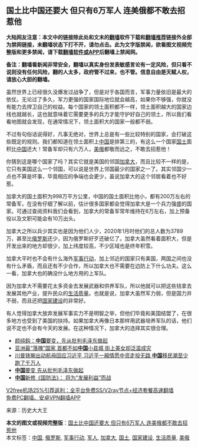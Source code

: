 <h2>国土比中国还要大 但只有6万军人 连美俄都不敢去招惹他</h2> <p class="notice"><b>大陆网友注意：本文中的链接除此处和文末的<a href="https://github.com/bannedbook/fanqiang" >翻墙</a>软件下载和<a href="https://github.com/killgcd/justmysocks/blob/master/README.md">翻墙推荐</a>链接外全部为禁网链接，未翻墙状态下打不开，请勿点击。此为文字版禁闻，欲看图文视频完整版和更多禁闻，请下载<a href="https://github.com/bannedbook/fanqiang">翻墙软件或APP</a>后翻墙上禁闻网。</p><p>备注：翻墙看新闻非常安全，翻墙以真实身份发表敏感言论有一定风险，但只看不说则没有任何风险，翻的人太多，政府管不过来，也不管。信息自由是天赋人权，请放心大胆的翻墙。</b></p>  <div class="entry"> <p>虽然世界上已经很久没爆发过战争了，但是对于各国而言，军事力量依旧是最大的依仗。无论过了多久，军力更强的国家国际地位就会越高，如果你不够强，你就没有能力去捍卫自己的权益。每个国家的领土面积都不一样，领土面积越大的国家边线也就越长，这也就意味着它需要更多的兵力才能守护好自己的领土，所以我们看看地图就会发现，在通常情况下，领土面积大的国家一般都不弱。</p> <p>不过有句俗话说得好，凡事无绝对，世界上总是有一些比较特别的国家，会打破这些既定的规则。我们都知道在领土面积上<span class='wp_keywordlink_affiliate'><a href="https://www.bannedbook.org/" title="中国" target="_blank">中国</a></span>是排第三的，有这么一个国家<a href="https://www.bannedbook.org/bnews/tag/%E5%9B%BD%E5%9C%9F/" class="st_tag internal_tag" rel="tag" title="标签 国土 下的日志">国土</a>面积比<a href="https://www.bannedbook.org/bnews/tag/%E4%B8%AD%E5%9B%BD/" class="st_tag internal_tag" rel="tag" title="标签 中国 下的日志">中国</a>还大！常备军却只有六万人，<a href="https://www.bannedbook.org/bnews/tag/%E7%BE%8E%E4%BF%84/" class="st_tag internal_tag" rel="tag" title="标签 美俄 下的日志">美俄</a>都敬而远之，不敢去招惹他！</p> <p>你猜到这是哪个国家了吗？其实它就是美国的邻国<a href="https://www.bannedbook.org/bnews/tag/%e5%8a%a0%e6%8b%bf%e5%a4%a7/" class="st_tag internal_tag" rel="tag" title="标签 加拿大 下的日志">加拿大</a>，而且比较不一样的是，它只有美国这么一个邻国，可以说是世界上邻国最少的国家之一了。其实邻国少一点也不算是坏事，毕竟相应的争端也会更少，虽说加拿大的这个邻居看着也不好惹。</p>  <p>加拿大的国土面积为998万平方公里，中国的国土面积比他小，都有200万左右的常备军，在没有仔细了解以前，估计很多国家都会觉得加拿大是一个兵力强盛的国家。可通过查阅资料我们会看到，加拿大的常备军常年维持在6万左右，加上预备役以及文职可能会有10万出头。</p> <p>加拿大之所以兵少其实也是因为他们人少，2020年1月时他们的总人数为3789万，甚至比<a href="https://www.bannedbook.org/bnews/tag/%e4%bf%84%e7%bd%97%e6%96%af/" class="st_tag internal_tag" rel="tag" title="标签 俄罗斯 下的日志">俄罗斯</a>还少，因为俄罗斯好歹还破亿了。加拿大虽然看着面积大，但是开发出来的地方却很少，加上纬度较高，不少区域也是终年积雪。</p> <p>加拿大平时也不会有什么海外<a href="https://www.bannedbook.org/bnews/tag/%E5%86%9B%E4%BA%8B%E8%A1%8C%E5%8A%A8/" class="st_tag internal_tag" rel="tag" title="标签 军事行动 下的日志">军事行动</a>，加上邻近的国家只有美国，两国之间也没有什么矛盾，而且还有不少合作，所以加拿大也不需要在边防上下什么功夫。这么一看，加拿大也的确没什么地方用的上军队。</p>  <p>因为加拿大不需要花太多资金去发展武器和供养军队，所以他就可以把这些钱拿去发展其他产业，提升民众的<a href="https://www.bannedbook.org/bnews/tag/%E7%94%9F%E6%B4%BB%E8%B4%A8%E9%87%8F/" class="st_tag internal_tag" rel="tag" title="标签 生活质量 下的日志">生活质量</a>。也就是说，加拿大虽然军力弱，但是国力并不弱，而且还把<a href="https://www.bannedbook.org/bnews/tag/%E5%9B%BD%E5%AE%B6%E5%BB%BA%E8%AE%BE/" class="st_tag internal_tag" rel="tag" title="标签 国家建设 下的日志">国家建设</a>的非常好。</p> <p>有人觉得加拿大放弃发展军事实力不是明智之举，但他们毕竟和美国结盟了，在很多地方也受到了美国的扶持。如果加拿大再像日本那样用武器培养军队的话，他们说不定也不会有今天的发展。在这种情况下，加拿大的选择其实很合理。</p> <ul class='op-related-articles' title='相关阅读'> <li><a href='https://www.bannedbook.org/bnews/baitai/20201228/1456224.html' target='_blank'>颜纯鈎：<b>中国</b>要变，先从批判毛泽东做起</a></li> <li><a href='https://www.bannedbook.org/bnews/funmedia/20201228/1456212.html' target='_blank'>亚洲最“落魄”国家 首都不如<b>中国</b>小县城 街上美女却泛滥成灾</a></li> <li><a href='https://www.bannedbook.org/bnews/topimagenews/20201228/1456211.html' target='_blank'>川普铁腕出动航母回应习近平 习近平一厢情愿中资走投无路 <b>中国</b>移民潮至少跑了千万人</a></li> <li><a href='https://www.bannedbook.org/bnews/comments/20201228/1456195.html' target='_blank'><b>中国</b>要变 先从批判毛泽东做起</a></li> <li><a href='https://www.bannedbook.org/bnews/headline/20201228/1456165.html' target='_blank'><b>中国</b>新修《国防法》： 将为“发展利益”而战</a></li> </ul> <p class="texttj"> <a href="https://www.bannedbook.org/forum23/topic22702.html" target="_blank">V2free机场25%引荐返利：全平台免费SS/V2ray节点+经济套餐高速翻墙</a><br/> <a href="https://github.com/bannedbook/fanqiang/wiki/%E7%A6%81%E9%97%BB%E7%BD%91%E5%AE%89%E5%8D%93%E7%BF%BB%E5%A2%99%E6%96%B0%E9%97%BBAPP" target="_blank">免费PC翻墙、安卓VPN翻墙APP</a></p><p> 来源：历史大大王 </p> <a name='sharetosocial'></a>       <div><b>本文的图文或视频完整版</b>：<a href='https://www.bannedbook.org/bnews/funmedia/20201228/1456230.html'>国土比中国还要大 但只有6万军人 连美俄都不敢去招惹他</a></div>  </div><!--END ENTRY--> <div class="postfooter"> <div>本文标签：<a href="https://www.bannedbook.org/bnews/tag/%E4%B8%AD%E5%9B%BD/" rel="tag">中国</a>, <a href="https://www.bannedbook.org/bnews/tag/%e4%bf%84%e7%bd%97%e6%96%af/" rel="tag">俄罗斯</a>, <a href="https://www.bannedbook.org/bnews/tag/%E5%86%9B%E4%BA%8B%E8%A1%8C%E5%8A%A8/" rel="tag">军事行动</a>, <a href="https://www.bannedbook.org/bnews/tag/%e5%86%9b%e4%ba%ba/" rel="tag">军人</a>, <a href="https://www.bannedbook.org/bnews/tag/%e5%8a%a0%e6%8b%bf%e5%a4%a7/" rel="tag">加拿大</a>, <a href="https://www.bannedbook.org/bnews/tag/%E5%9B%BD%E5%9C%9F/" rel="tag">国土</a>, <a href="https://www.bannedbook.org/bnews/tag/%E5%9B%BD%E5%AE%B6%E5%BB%BA%E8%AE%BE/" rel="tag">国家建设</a>, <a href="https://www.bannedbook.org/bnews/tag/%E7%94%9F%E6%B4%BB%E8%B4%A8%E9%87%8F/" rel="tag">生活质量</a>, <a href="https://www.bannedbook.org/bnews/tag/%E7%BE%8E%E4%BF%84/" rel="tag">美俄</a></div>  </div><!--END POSTFOOTER--> 